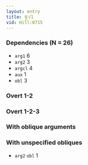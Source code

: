 ```yaml
---
layout: entry
title: ལྟ་√1
vid: Hill:0715
---
```

### Dependencies (N = 26)
* `arg1` 6
* `arg2` 3
* `argcl` 4
* `aux` 1
* `obl` 3


### Overt 1-2


### Overt 1-2-3


### With oblique arguments


### With unspecified obliques
* `arg2` `obl` 1
